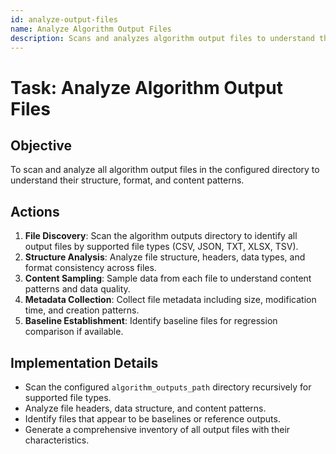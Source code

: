 ```yaml
---
id: analyze-output-files
name: Analyze Algorithm Output Files
description: Scans and analyzes algorithm output files to understand their structure and content.
---
```


# Task: Analyze Algorithm Output Files

## Objective
To scan and analyze all algorithm output files in the configured directory to understand their structure, format, and content patterns.

## Actions
1.  **File Discovery**: Scan the algorithm outputs directory to identify all output files by supported file types (CSV, JSON, TXT, XLSX, TSV).
2.  **Structure Analysis**: Analyze file structure, headers, data types, and format consistency across files.
3.  **Content Sampling**: Sample data from each file to understand content patterns and data quality.
4.  **Metadata Collection**: Collect file metadata including size, modification time, and creation patterns.
5.  **Baseline Establishment**: Identify baseline files for regression comparison if available.

## Implementation Details
-   Scan the configured `algorithm_outputs_path` directory recursively for supported file types.
-   Analyze file headers, data structure, and content patterns.
-   Identify files that appear to be baselines or reference outputs.
-   Generate a comprehensive inventory of all output files with their characteristics.
